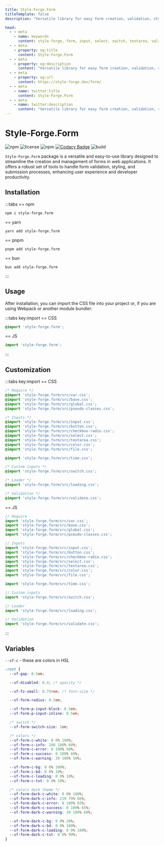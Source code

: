 ```yaml
---
title: Style-Forge.Form
titleTemplate: false
description: "Versatile library for easy form creation, validation, styling, and submission in web apps."

head:
  - - meta
    - name: keywords
      content: style-forge, form, input, select, switch, textarea, validate, html, css, styling, web development, frontend, form elements, form styles, responsive
  - - meta
    - property: og:title
      content: Style-Forge.Form
  - - meta
    - property: og:description
      content: "Versatile library for easy form creation, validation, styling, and submission in web apps."
  - - meta
    - property: og:url
      content: https://style-forge.dev/form/
  - - meta
    - name: twitter:title
      content: Style-Forge.Form
  - - meta
    - name: twitter:description
      content: "Versatile library for easy form creation, validation, styling, and submission in web apps."
---
```


# Style-Forge.Form

<div class="shields">

![npm](https://img.shields.io/npm/v/style-forge.form)
![license](https://img.shields.io/npm/l/style-forge.form)
![npm](https://img.shields.io/npm/dm/style-forge.form)
[![Codacy Badge](https://app.codacy.com/project/badge/Grade/62474037036e4814a74a86678031f79b)](https://app.codacy.com/gh/Sarmaged/style-forge.form/dashboard?utm_source=gh&utm_medium=referral&utm_content=&utm_campaign=Badge_grade)
![build](https://github.com/Sarmaged/style-forge.form/actions/workflows/publish.yml/badge.svg)

</div>

`Style-Forge.Form` package is a versatile and easy-to-use library designed to streamline the creation and management of forms in web applications. It offers a robust set of tools to handle form validation, styling, and submission processes, enhancing user experience and developer productivity.

## Installation

:::tabs
== npm
```shell
npm i style-forge.form
```
== yarn
```shell
yarn add style-forge.form
```
== pnpm
```shell
pnpm add style-forge.form
```
== bun
```shell
bun add style-forge.form
```
:::

## Usage

After installation, you can import the CSS file into your project or, if you are using Webpack or another module bundler:

:::tabs key:import
== CSS
```css
@import 'style-forge.form';
```
== JS
```js
import 'style-forge.form';
```
:::

## Customization
:::tabs key:import
== CSS
```css
/* Require */
@import 'style-forge.form/src/var.css';
@import 'style-forge.form/src/base.css';
@import 'style-forge.form/src/global.css';
@import 'style-forge.form/src/pseudo-classes.css';

/* Inputs */
@import 'style-forge.form/src/input.css';
@import 'style-forge.form/src/button.css';
@import 'style-forge.form/src/checkbox-radio.css';
@import 'style-forge.form/src/select.css';
@import 'style-forge.form/src/textarea.css';
@import 'style-forge.form/src/color.css';
@import 'style-forge.form/src/file.css';

@import 'style-forge.form/src/time.css';

/* Custom inputs */
@import 'style-forge.form/src/switch.css';

/* Loader */
@import 'style-forge.form/src/loading.css';

/* Validation */
@import 'style-forge.form/src/validate.css';
```
== JS
```js
// Require
import 'style-forge.form/src/var.css';
import 'style-forge.form/src/base.css';
import 'style-forge.form/src/global.css';
import 'style-forge.form/src/pseudo-classes.css';

// Inputs
import 'style-forge.form/src/input.css';
import 'style-forge.form/src/button.css';
import 'style-forge.form/src/checkbox-radio.css';
import 'style-forge.form/src/select.css';
import 'style-forge.form/src/textarea.css';
import 'style-forge.form/src/color.css';
import 'style-forge.form/src/file.css';

import 'style-forge.form/src/time.css';

// Custom inputs
import 'style-forge.form/src/switch.css';

// Loader
import 'style-forge.form/src/loading.css';

// Validation
import 'style-forge.form/src/validate.css';
```
:::

## Variables

`--sf-c` - these are colors in HSL

```css
:root {
  --sf-gap: 0.5em;

  --sf-disabled: 0.4; /* opacity */

  --sf-fz-small: 0.75rem; /* font-size */

  --sf-form-radius: 0.5em;

  --sf-form-p-input-block: 0.5em;
  --sf-form-p-input-inline: 0.5em;

  /* switch */
  --sf-form-switch-size: 1em;

  /* colors */
  --sf-form-c-white: 0 0% 100%;
  --sf-form-c-info: 200 100% 60%;
  --sf-form-c-error: 0 100% 60%;
  --sf-form-c-success: 0 100% 60%;
  --sf-form-c-warning: 39 100% 50%;

  --sf-form-c-bg: 0 0% 100%;
  --sf-form-c-bd: 0 0% 10%;
  --sf-form-c-loading: 0 0% 10%;
  --sf-form-c-txt: 0 0% 10%;

  /* colors dark theme */
  --sf-form-dark-c-white: 0 0% 100%;
  --sf-form-dark-c-info: 219 79% 66%;
  --sf-form-dark-c-error: 0 100% 65%;
  --sf-form-dark-c-success: 0 100% 65%;
  --sf-form-dark-c-warning: 39 100% 60%;

  --sf-form-dark-c-bg: 0 0% 20%;
  --sf-form-dark-c-bd: 0 0% 100%;
  --sf-form-dark-c-loading: 0 0% 100%;
  --sf-form-dark-c-txt: 0 0% 90%;
}
```
